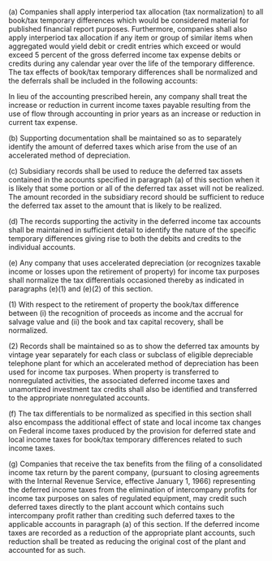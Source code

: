 (a) Companies shall apply interperiod tax allocation (tax normalization) to all book/tax temporary differences which would be considered material for published financial report purposes. Furthermore, companies shall also apply interperiod tax allocation if any item or group of similar items when aggregated would yield debit or credit entries which exceed or would exceed 5 percent of the gross deferred income tax expense debits or credits during any calendar year over the life of the temporary difference. The tax effects of book/tax temporary differences shall be normalized and the deferrals shall be included in the following accounts:
              

In lieu of the accounting prescribed herein, any company shall treat the increase or reduction in current income taxes payable resulting from the use of flow through accounting in prior years as an increase or reduction in current tax expense.

(b) Supporting documentation shall be maintained so as to separately identify the amount of deferred taxes which arise from the use of an accelerated method of depreciation.

(c) Subsidiary records shall be used to reduce the deferred tax assets contained in the accounts specified in paragraph (a) of this section when it is likely that some portion or all of the deferred tax asset will not be realized. The amount recorded in the subsidiary record should be sufficient to reduce the deferred tax asset to the amount that is likely to be realized.

(d) The records supporting the activity in the deferred income tax accounts shall be maintained in sufficient detail to identify the nature of the specific temporary differences giving rise to both the debits and credits to the individual accounts.

(e) Any company that uses accelerated depreciation (or recognizes taxable income or losses upon the retirement of property) for income tax purposes shall normalize the tax differentials occasioned thereby as indicated in paragraphs (e)(1) and (e)(2) of this section.

(1) With respect to the retirement of property the book/tax difference between (i) the recognition of proceeds as income and the accrual for salvage value and (ii) the book and tax capital recovery, shall be normalized.

(2) Records shall be maintained so as to show the deferred tax amounts by vintage year separately for each class or subclass of eligible depreciable telephone plant for which an accelerated method of depreciation has been used for income tax purposes. When property is transferred to nonregulated activities, the associated deferred income taxes and unamortized investment tax credits shall also be identified and transferred to the appropriate nonregulated accounts.

(f) The tax differentials to be normalized as specified in this section shall also encompass the additional effect of state and local income tax changes on Federal income taxes produced by the provision for deferred state and local income taxes for book/tax temporary differences related to such income taxes.

(g) Companies that receive the tax benefits from the filing of a consolidated income tax return by the parent company, (pursuant to closing agreements with the Internal Revenue Service, effective January 1, 1966) representing the deferred income taxes from the elimination of intercompany profits for income tax purposes on sales of regulated equipment, may credit such deferred taxes directly to the plant account which contains such intercompany profit rather than crediting such deferred taxes to the applicable accounts in paragraph (a) of this section. If the deferred income taxes are recorded as a reduction of the appropriate plant accounts, such reduction shall be treated as reducing the original cost of the plant and accounted for as such.

